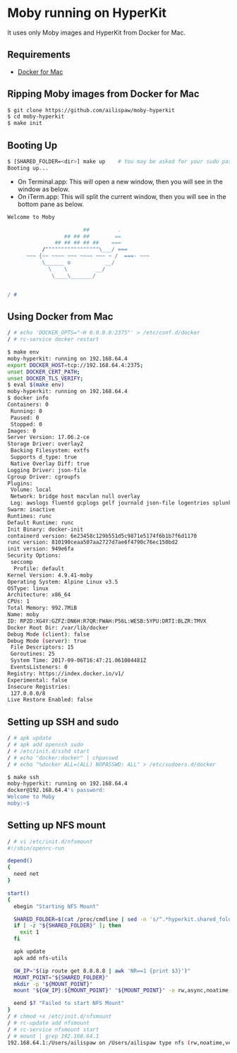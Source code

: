 # Moby running on HyperKit

It uses only Moby images and HyperKit from Docker for Mac.

## Requirements

- [Docker for Mac](https://docs.docker.com/docker-for-mac/)

## Ripping Moby images from Docker for Mac

```bash
$ git clone https://github.com/ailispaw/moby-hyperkit
$ cd moby-hyperkit
$ make init
```

## Booting Up

```bash
$ [SHARED_FOLDER=<dir>] make up    # You may be asked for your sudo password
Booting up...
```

- On Terminal.app: This will open a new window, then you will see in the window as below.
- On iTerm.app: This will split the current window, then you will see in the bottom pane as below.

```bash
Welcome to Moby

                        ##         .
                  ## ## ##        ==
               ## ## ## ## ##    ===
           /"""""""""""""""""\___/ ===
      ~~~ {~~ ~~~~ ~~~ ~~~~ ~~~ ~ /  ===- ~~~
           \______ o           __/
             \    \         __/
              \____\_______/


/ # 
```

## Using Docker from Mac

```bash
/ # echo 'DOCKER_OPTS="-H 0.0.0.0:2375"' > /etc/conf.d/docker
/ # rc-service docker restart
```

```bash
$ make env
moby-hyperkit: running on 192.168.64.4
export DOCKER_HOST=tcp://192.168.64.4:2375;
unset DOCKER_CERT_PATH;
unset DOCKER_TLS_VERIFY;
$ eval $(make env)
moby-hyperkit: running on 192.168.64.4
$ docker info
Containers: 0
 Running: 0
 Paused: 0
 Stopped: 0
Images: 0
Server Version: 17.06.2-ce
Storage Driver: overlay2
 Backing Filesystem: extfs
 Supports d_type: true
 Native Overlay Diff: true
Logging Driver: json-file
Cgroup Driver: cgroupfs
Plugins:
 Volume: local
 Network: bridge host macvlan null overlay
 Log: awslogs fluentd gcplogs gelf journald json-file logentries splunk syslog
Swarm: inactive
Runtimes: runc
Default Runtime: runc
Init Binary: docker-init
containerd version: 6e23458c129b551d5c9871e5174f6b1b7f6d1170
runc version: 810190ceaa507aa2727d7ae6f4790c76ec150bd2
init version: 949e6fa
Security Options:
 seccomp
  Profile: default
Kernel Version: 4.9.41-moby
Operating System: Alpine Linux v3.5
OSType: linux
Architecture: x86_64
CPUs: 1
Total Memory: 992.7MiB
Name: moby
ID: RP2D:XG4Y:GZFZ:DN6H:R7QR:FWAH:P56L:WESB:5YPU:DRTI:BLZR:TMVX
Docker Root Dir: /var/lib/docker
Debug Mode (client): false
Debug Mode (server): true
 File Descriptors: 15
 Goroutines: 25
 System Time: 2017-09-06T16:47:21.061084481Z
 EventsListeners: 0
Registry: https://index.docker.io/v1/
Experimental: false
Insecure Registries:
 127.0.0.0/8
Live Restore Enabled: false
```

## Setting up SSH and sudo

```bash
/ # apk update
/ # apk add openssh sudo
/ # /etc/init.d/sshd start
/ # echo "docker:docker" | chpasswd
/ # echo "%docker ALL=(ALL) NOPASSWD: ALL" > /etc/sudoers.d/docker
```

```bash
$ make ssh
moby-hyperkit: running on 192.168.64.4
docker@192.168.64.4's password:
Welcome to Moby
moby:~$ 
```

## Setting up NFS mount

```bash
/ # vi /etc/init.d/nfsmount
#!/sbin/openrc-run

depend()
{
  need net
}

start()
{
  ebegin "Starting NFS Mount"

  SHARED_FOLDER=$(cat /proc/cmdline | sed -n 's/^.*hyperkit.shared_folder="\([^"]\+\)".*$/\1/p')
  if [ -z "${SHARED_FOLDER}" ]; then
    exit 1
  fi

  apk update
  apk add nfs-utils

  GW_IP="$(ip route get 8.8.8.8 | awk 'NR==1 {print $3}')"
  MOUNT_POINT="${SHARED_FOLDER}"
  mkdir -p "${MOUNT_POINT}"
  mount "${GW_IP}:${MOUNT_POINT}" "${MOUNT_POINT}" -o rw,async,noatime,rsize=32768,wsize=32768,nolock,vers=3,actimeo=1

  eend $? "Failed to start NFS Mount"
}
/ # chmod +x /etc/init.d/nfsmount
/ # rc-update add nfsmount
/ # rc-service nfsmount start
/ # mount | grep 192.168.64.1
192.168.64.1:/Users/ailispaw on /Users/ailispaw type nfs (rw,noatime,vers=3,rsize=32768,wsize=32768,namlen=255,acregmin=1,acregmax=1,acdirmin=1,acdirmax=1,hard,nolock,proto=tcp,timeo=600,retrans=2,sec=sys,mountaddr=192.168.64.1,mountvers=3,mountproto=tcp,local_lock=all,addr=192.168.64.1)
```
